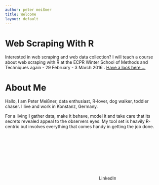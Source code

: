 ```yaml
---
author: peter meißner
title: Welcome
layout: default
---
```


# Web Scraping With R

Interested in web scraping and web data collection? I will teach a course about web scraping with R at the ECPR Winter School of Methods and Techniques again - 29 February - 3 March 2016 . [Have a look here ...](http://www.ecpr.eu/Events/EventDetails.aspx?EventID=103)


# About Me

Hallo, I am Peter Meißner, data enthusiast, R-lover, dog walker, toddler chaser. I live and work in Konstanz, Germany.

For a living I gather data, make it behave, model it and take care that its secrets revealed appeal to the observers eyes. My tool set is heavily R-centric but involves everything that comes handy in getting the job done.

<svg class="social-icon--svg linkedin">…</svg>
  <span class="social-icon--title visuallyHidden">LinkedIn</span>

